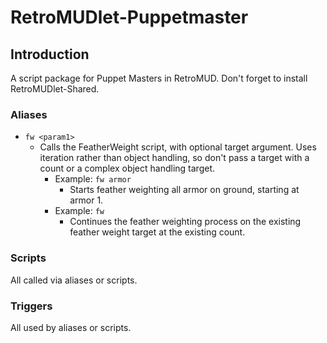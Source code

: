 # RetroMUDlet-Puppetmaster

## Introduction

A script package for Puppet Masters in RetroMUD. Don't forget to install RetroMUDlet-Shared.

### Aliases

* `fw <param1>`
  * Calls the FeatherWeight script, with optional target argument. Uses iteration rather than object handling, so don't pass a target with a count or a complex object handling target.
    * Example: `fw armor`
      * Starts feather weighting all armor on ground, starting at armor 1.
    * Example: `fw`
      * Continues the feather weighting process on the existing feather weight target at the existing count.

### Scripts

All called via aliases or scripts.

### Triggers

All used by aliases or scripts.

